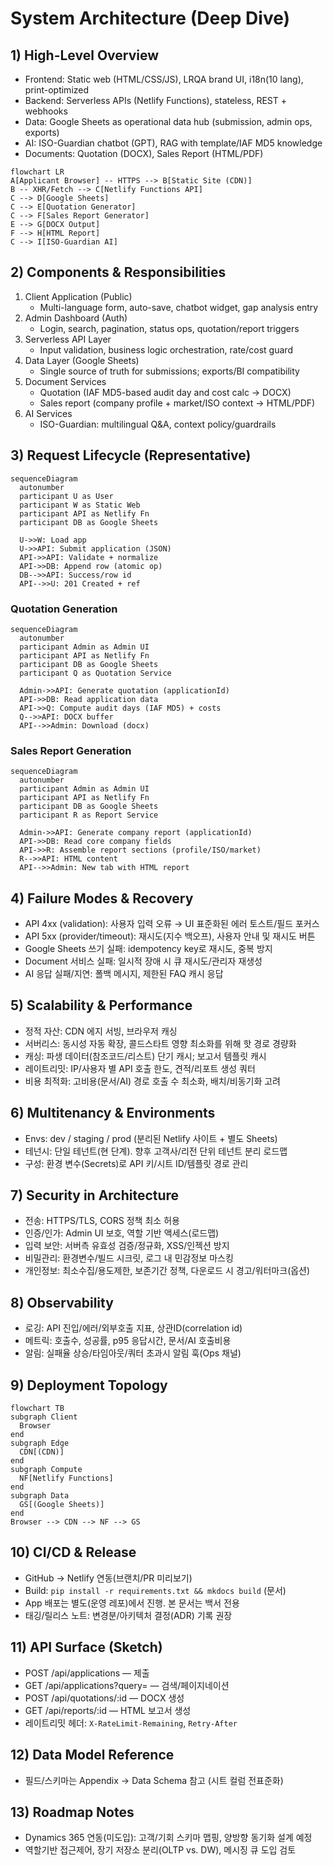 # System Architecture (Deep Dive)

## 1) High-Level Overview
- Frontend: Static web (HTML/CSS/JS), LRQA brand UI, i18n(10 lang), print-optimized
- Backend: Serverless APIs (Netlify Functions), stateless, REST + webhooks
- Data: Google Sheets as operational data hub (submission, admin ops, exports)
- AI: ISO-Guardian chatbot (GPT), RAG with template/IAF MD5 knowledge
- Documents: Quotation (DOCX), Sales Report (HTML/PDF)

```mermaid
flowchart LR
A[Applicant Browser] -- HTTPS --> B[Static Site (CDN)]
B -- XHR/Fetch --> C[Netlify Functions API]
C --> D[Google Sheets]
C --> E[Quotation Generator]
C --> F[Sales Report Generator]
E --> G[DOCX Output]
F --> H[HTML Report]
C --> I[ISO-Guardian AI]
```

## 2) Components & Responsibilities
1. Client Application (Public)
   - Multi-language form, auto-save, chatbot widget, gap analysis entry
2. Admin Dashboard (Auth)
   - Login, search, pagination, status ops, quotation/report triggers
3. Serverless API Layer
   - Input validation, business logic orchestration, rate/cost guard
4. Data Layer (Google Sheets)
   - Single source of truth for submissions; exports/BI compatibility
5. Document Services
   - Quotation (IAF MD5-based audit day and cost calc → DOCX)
   - Sales report (company profile + market/ISO context → HTML/PDF)
6. AI Services
   - ISO-Guardian: multilingual Q&A, context policy/guardrails

## 3) Request Lifecycle (Representative)
```mermaid
sequenceDiagram
  autonumber
  participant U as User
  participant W as Static Web
  participant API as Netlify Fn
  participant DB as Google Sheets

  U->>W: Load app
  U->>API: Submit application (JSON)
  API->>API: Validate + normalize
  API->>DB: Append row (atomic op)
  DB-->>API: Success/row id
  API-->>U: 201 Created + ref
```

### Quotation Generation
```mermaid
sequenceDiagram
  autonumber
  participant Admin as Admin UI
  participant API as Netlify Fn
  participant DB as Google Sheets
  participant Q as Quotation Service

  Admin->>API: Generate quotation (applicationId)
  API->>DB: Read application data
  API->>Q: Compute audit days (IAF MD5) + costs
  Q-->>API: DOCX buffer
  API-->>Admin: Download (docx)
```

### Sales Report Generation
```mermaid
sequenceDiagram
  autonumber
  participant Admin as Admin UI
  participant API as Netlify Fn
  participant DB as Google Sheets
  participant R as Report Service

  Admin->>API: Generate company report (applicationId)
  API->>DB: Read core company fields
  API->>R: Assemble report sections (profile/ISO/market)
  R-->>API: HTML content
  API-->>Admin: New tab with HTML report
```

## 4) Failure Modes & Recovery
- API 4xx (validation): 사용자 입력 오류 → UI 표준화된 에러 토스트/필드 포커스
- API 5xx (provider/timeout): 재시도(지수 백오프), 사용자 안내 및 재시도 버튼
- Google Sheets 쓰기 실패: idempotency key로 재시도, 중복 방지
- Document 서비스 실패: 일시적 장애 시 큐 재시도/관리자 재생성
- AI 응답 실패/지연: 폴백 메시지, 제한된 FAQ 캐시 응답

## 5) Scalability & Performance
- 정적 자산: CDN 에지 서빙, 브라우저 캐싱
- 서버리스: 동시성 자동 확장, 콜드스타트 영향 최소화를 위해 핫 경로 경량화
- 캐싱: 파생 데이터(참조코드/리스트) 단기 캐시; 보고서 템플릿 캐시
- 레이트리밋: IP/사용자 별 API 호출 한도, 견적/리포트 생성 쿼터
- 비용 최적화: 고비용(문서/AI) 경로 호출 수 최소화, 배치/비동기화 고려

## 6) Multitenancy & Environments
- Envs: dev / staging / prod (분리된 Netlify 사이트 + 별도 Sheets)
- 테넌시: 단일 테넌트(현 단계). 향후 고객사/리전 단위 테넌트 분리 로드맵
- 구성: 환경 변수(Secrets)로 API 키/시트 ID/템플릿 경로 관리

## 7) Security in Architecture
- 전송: HTTPS/TLS, CORS 정책 최소 허용
- 인증/인가: Admin UI 보호, 역할 기반 액세스(로드맵)
- 입력 보안: 서버측 유효성 검증/정규화, XSS/인젝션 방지
- 비밀관리: 환경변수/빌드 시크릿, 로그 내 민감정보 마스킹
- 개인정보: 최소수집/용도제한, 보존기간 정책, 다운로드 시 경고/워터마크(옵션)

## 8) Observability
- 로깅: API 진입/에러/외부호출 지표, 상관ID(correlation id)
- 메트릭: 호출수, 성공률, p95 응답시간, 문서/AI 호출비용
- 알림: 실패율 상승/타임아웃/쿼터 초과시 알림 훅(Ops 채널)

## 9) Deployment Topology
```mermaid
flowchart TB
subgraph Client
  Browser
end
subgraph Edge
  CDN[(CDN)]
end
subgraph Compute
  NF[Netlify Functions]
end
subgraph Data
  GS[(Google Sheets)]
end
Browser --> CDN --> NF --> GS
```

## 10) CI/CD & Release
- GitHub → Netlify 연동(브랜치/PR 미리보기)
- Build: `pip install -r requirements.txt && mkdocs build` (문서)
- App 배포는 별도(운영 레포)에서 진행. 본 문서는 백서 전용
- 태깅/릴리스 노트: 변경분/아키텍처 결정(ADR) 기록 권장

## 11) API Surface (Sketch)
- POST /api/applications — 제출
- GET /api/applications?query= — 검색/페이지네이션
- POST /api/quotations/:id — DOCX 생성
- GET /api/reports/:id — HTML 보고서 생성
- 레이트리밋 헤더: `X-RateLimit-Remaining`, `Retry-After`

## 12) Data Model Reference
- 필드/스키마는 Appendix → Data Schema 참고 (시트 컬럼 전표준화)

## 13) Roadmap Notes
- Dynamics 365 연동(미도입): 고객/기회 스키마 맵핑, 양방향 동기화 설계 예정
- 역할기반 접근제어, 장기 저장소 분리(OLTP vs. DW), 메시징 큐 도입 검토
